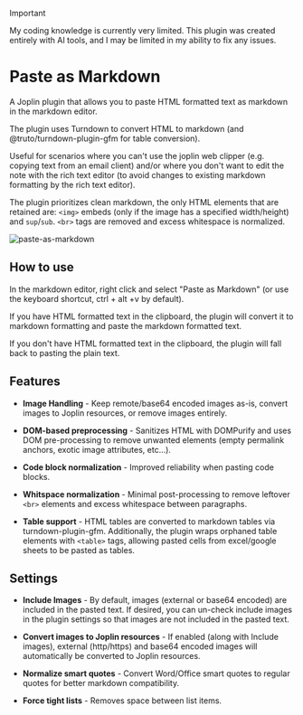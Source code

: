 > [!important]
> My coding knowledge is currently very limited. This plugin was created entirely with AI tools, and I may be limited in my ability to fix any issues.

# Paste as Markdown

A Joplin plugin that allows you to paste HTML formatted text as markdown in the markdown editor.

The plugin uses Turndown to convert HTML to markdown (and @truto/turndown-plugin-gfm for table conversion).

Useful for scenarios where you can't use the joplin web clipper (e.g. copying text from an email client) and/or where you don't want to edit the note with the rich text editor (to avoid changes to existing markdown formatting by the rich text editor).

The plugin prioritizes clean markdown, the only HTML elements that are retained are: `<img>` embeds (only if the image has a specified width/height) and `sup`/`sub`. `<br>` tags are removed and excess whitespace is normalized.

![paste-as-markdown](https://github.com/user-attachments/assets/78d2b555-f848-42c0-a30e-e4267a4b1957)

## How to use

In the markdown editor, right click and select "Paste as Markdown" (or use the keyboard shortcut, ctrl + alt +v by default).

If you have HTML formatted text in the clipboard, the plugin will convert it to markdown formatting and paste the markdown formatted text.

If you don't have HTML formatted text in the clipboard, the plugin will fall back to pasting the plain text.

## Features

- **Image Handling** - Keep remote/base64 encoded images as-is, convert images to Joplin resources, or remove images entirely.

- **DOM-based preprocessing** - Sanitizes HTML with DOMPurify and uses DOM pre-processing to remove unwanted elements (empty permalink anchors, exotic image attributes, etc...).

- **Code block normalization** - Improved reliability when pasting code blocks.

- **Whitspace normalization** - Minimal post-processing to remove leftover `<br>` elements and excess whitespace between paragraphs.

- **Table support** - HTML tables are converted to markdown tables via turndown-plugin-gfm. Additionally, the plugin wraps orphaned table elements with `<table>` tags, allowing pasted cells from excel/google sheets to be pasted as tables.

## Settings

- **Include Images** - By default, images (external or base64 encoded) are included in the pasted text. If desired, you can un-check include images in the plugin settings so that images are not included in the pasted text.

- **Convert images to Joplin resources** - If enabled (along with Include images), external (http/https) and base64 encoded images will automatically be converted to Joplin resources.

- **Normalize smart quotes** - Convert Word/Office smart quotes to regular quotes for better markdown compatibility.

- **Force tight lists** - Removes space between list items.
